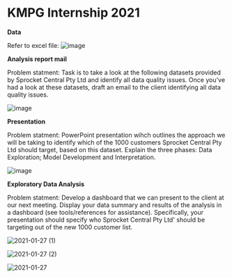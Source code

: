 # KMPG Internship 2021

__Data__

Refer to excel file: ![image](https://user-images.githubusercontent.com/62024355/110338823-76dd8c00-804d-11eb-9f56-71792c014bf4.png)


__Analysis report mail__

Problem statment: Task is to take a look at the following datasets provided by Sprocket Central Pty Ltd and identify all data quality issues. Once you've had a look at these datasets, draft an email to the client identifying all data quality issues. 

![image](https://user-images.githubusercontent.com/62024355/110336938-5d3b4500-804b-11eb-8308-5af64322d5df.png)


__Presentation__

Problem statment: PowerPoint presentation wihch outlines the approach we will be taking to identify which of the 1000 customers Sprocket Central Pty Ltd should target, based on this dataset. Explain the three phases:  Data Exploration; Model Development and Interpretation.

![image](https://user-images.githubusercontent.com/62024355/110338503-0f274100-804d-11eb-81a9-26170e3179d2.png)


__Exploratory Data Analysis__

Problem statment: Develop a dashboard that we can present to the client at our next meeting. Display your data summary and results of the analysis in a dashboard (see tools/references for assistance). Specifically, your presentation should specify who Sprocket Central Pty Ltd' should be targeting out of the new 1000 customer list. 

![2021-01-27 (1)](https://user-images.githubusercontent.com/62024355/110337286-c1f69f80-804b-11eb-870e-fa505595fb49.png)

![2021-01-27 (2)](https://user-images.githubusercontent.com/62024355/110337289-c327cc80-804b-11eb-953b-8bb5f7f93179.png)

![2021-01-27](https://user-images.githubusercontent.com/62024355/110337291-c3c06300-804b-11eb-893e-a3b4c07b6532.png)
